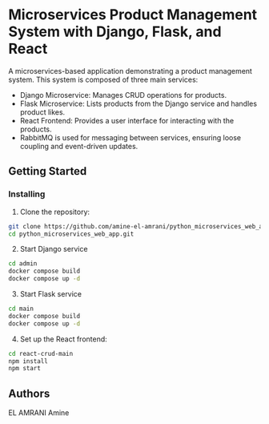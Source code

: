 # Microservices Product Management System with Django, Flask, and React

A microservices-based application demonstrating a product management system. This system is composed of three main services:

- Django Microservice: Manages CRUD operations for products.
- Flask Microservice: Lists products from the Django service and handles product likes.
- React Frontend: Provides a user interface for interacting with the products.
- RabbitMQ is used for messaging between services, ensuring loose coupling and event-driven updates.


## Getting Started

### Installing
1. Clone the repository:

```bash
git clone https://github.com/amine-el-amrani/python_microservices_web_app.git
cd python_microservices_web_app.git
```

2. Start Django service

```bash
cd admin
docker compose build
docker compose up -d
```

3. Start Flask service

```bash
cd main
docker compose build
docker compose up -d
```

4. Set up the React frontend:

```bash
cd react-crud-main
npm install
npm start
```

## Authors
EL AMRANI Amine
